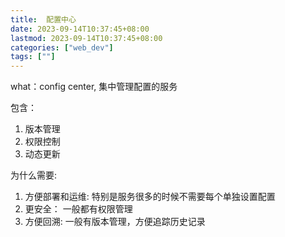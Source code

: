 ```yaml
---
title:  配置中心
date: 2023-09-14T10:37:45+08:00
lastmod: 2023-09-14T10:37:45+08:00
categories: ["web_dev"]
tags: [""]
---
```



what：config center,   集中管理配置的服务

包含：
1. 版本管理
2. 权限控制
3. 动态更新 


为什么需要:
1. 方便部署和运维:  特别是服务很多的时候不需要每个单独设置配置 
2. 更安全： 一般都有权限管理
3.  方便回溯: 一般有版本管理，方便追踪历史记录











